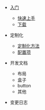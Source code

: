 - [入门](/)

  - [快速上手](/intro/quickstart.md)
  - [下载](/intro/download.md)

- 定制化

  - [定制化方法](/customization/methods.md)
  - [配置项](./intro/configuration.md)

- 开发文档

  - 布局
  - 盒子
  - button
  - 其他
  
- 变更日志